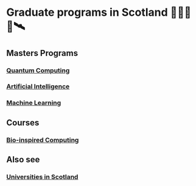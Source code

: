 # Graduate programs in Scotland 🏴󠁧󠁢󠁳󠁣󠁴󠁿🔬🧬🔭🛰️

## Masters Programs

### [Quantum Computing](quantum-computing.md)
### [Artificial Intelligence](artificial-intelligence.md)
### [Machine Learning](machine-learning.md)

## Courses
### [Bio-inspired Computing](bio-inspired-compting.md)

## Also see
### [Universities in Scotland](universities-in-scotland.md)
